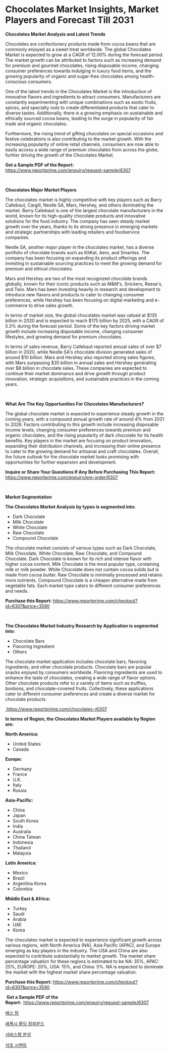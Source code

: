 <p><h1>Chocolates Market Insights, Market Players and Forecast Till 2031</h1></p><p><strong>Chocolates Market Analysis and Latest Trends</strong></p>
<p><p>Chocolates are confectionery products made from cocoa beans that are commonly enjoyed as a sweet treat worldwide. The global Chocolates Market is expected to grow at a CAGR of 12.00% during the forecast period. The market growth can be attributed to factors such as increasing demand for premium and gourmet chocolates, rising disposable income, changing consumer preferences towards indulging in luxury food items, and the growing popularity of organic and sugar-free chocolates among health-conscious consumers.</p><p>One of the latest trends in the Chocolates Market is the introduction of innovative flavors and ingredients to attract consumers. Manufacturers are constantly experimenting with unique combinations such as exotic fruits, spices, and specialty nuts to create differentiated products that cater to diverse tastes. Additionally, there is a growing emphasis on sustainable and ethically sourced cocoa beans, leading to the surge in popularity of fair trade and organic chocolates.</p><p>Furthermore, the rising trend of gifting chocolates on special occasions and festive celebrations is also contributing to the market growth. With the increasing popularity of online retail channels, consumers are now able to easily access a wide range of premium chocolates from across the globe, further driving the growth of the Chocolates Market.</p></p>
<p><strong>Get a Sample PDF of the Report:&nbsp;</strong> <a href="https://www.reportprime.com/enquiry/request-sample/6307">https://www.reportprime.com/enquiry/request-sample/6307</a></p>
<p>&nbsp;</p>
<p><strong>Chocolates Major Market Players</strong></p>
<p><p>The chocolates market is highly competitive with key players such as Barry Callebaut, Cargill, Nestle SA, Mars, Hershey, and others dominating the market. Barry Callebaut is one of the largest chocolate manufacturers in the world, known for its high-quality chocolate products and innovative solutions for the food industry. The company has seen steady market growth over the years, thanks to its strong presence in emerging markets and strategic partnerships with leading retailers and foodservice companies.</p><p>Nestle SA, another major player in the chocolates market, has a diverse portfolio of chocolate brands such as KitKat, Aero, and Smarties. The company has been focusing on expanding its product offerings and investing in sustainable sourcing practices to meet the growing demand for premium and ethical chocolates.</p><p>Mars and Hershey are two of the most recognized chocolate brands globally, known for their iconic products such as M&M's, Snickers, Reese's, and Twix. Mars has been investing heavily in research and development to introduce new flavors and products to cater to changing consumer preferences, while Hershey has been focusing on digital marketing and e-commerce to drive sales growth.</p><p>In terms of market size, the global chocolates market was valued at $135 billion in 2020 and is expected to reach $175 billion by 2025, with a CAGR of 5.3% during the forecast period. Some of the key factors driving market growth include increasing disposable income, changing consumer lifestyles, and growing demand for premium chocolates.</p><p>In terms of sales revenue, Barry Callebaut reported annual sales of over $7 billion in 2020, while Nestle SA's chocolate division generated sales of around $10 billion. Mars and Hershey also reported strong sales figures, with Mars surpassing $35 billion in annual sales and Hershey generating over $8 billion in chocolate sales. These companies are expected to continue their market dominance and drive growth through product innovation, strategic acquisitions, and sustainable practices in the coming years.</p></p>
<p>&nbsp;</p>
<p><strong>What Are The Key Opportunities For Chocolates Manufacturers?</strong></p>
<p><p>The global chocolate market is expected to experience steady growth in the coming years, with a compound annual growth rate of around 4% from 2021 to 2026. Factors contributing to this growth include increasing disposable income levels, changing consumer preferences towards premium and organic chocolates, and the rising popularity of dark chocolate for its health benefits. Key players in the market are focusing on product innovation, expanding their distribution channels, and increasing their online presence to cater to the growing demand for artisanal and craft chocolates. Overall, the future outlook for the chocolate market looks promising with opportunities for further expansion and development.</p></p>
<p><strong>Inquire or Share Your Questions If Any Before Purchasing This Report:</strong> <a href="https://www.reportprime.com/enquiry/pre-order/6307">https://www.reportprime.com/enquiry/pre-order/6307</a></p>
<p>&nbsp;</p>
<p><strong>Market Segmentation</strong></p>
<p><strong>The Chocolates Market Analysis by types is segmented into:</strong></p>
<p><ul><li>Dark Chocolate</li><li>Milk Chocolate</li><li>White Chocolate</li><li>Raw Chocolate</li><li>Compound Chocolate</li></ul></p>
<p><p>The chocolate market consists of various types such as Dark Chocolate, Milk Chocolate, White Chocolate, Raw Chocolate, and Compound Chocolate. Dark Chocolate is known for its rich and intense flavor with higher cocoa content. Milk Chocolate is the most popular type, containing milk or milk powder. White Chocolate does not contain cocoa solids but is made from cocoa butter. Raw Chocolate is minimally processed and retains more nutrients. Compound Chocolate is a cheaper alternative made from vegetable fats. Each market type caters to different consumer preferences and needs.</p></p>
<p><strong>Purchase this Report:&nbsp;</strong><a href="https://www.reportprime.com/checkout?id=6307&price=3590">https://www.reportprime.com/checkout?id=6307&price=3590</a></p>
<p>&nbsp;</p>
<p><strong>The Chocolates Market Industry Research by Application is segmented into:</strong></p>
<p><ul><li>Chocolate Bars</li><li>Flavoring Ingredient</li><li>Others</li></ul></p>
<p><p>The chocolate market application includes chocolate bars, flavoring ingredients, and other chocolate products. Chocolate bars are popular snacks enjoyed by consumers worldwide. Flavoring ingredients are used to enhance the taste of chocolates, creating a wide range of flavor options. Other chocolate products refer to a variety of items such as truffles, bonbons, and chocolate-covered fruits. Collectively, these applications cater to different consumer preferences and create a diverse market for chocolate products.</p></p>
<p><a href="https://www.reportprime.com/chocolates-r6307">&nbsp;https://www.reportprime.com/chocolates-r6307</a></p>
<p><strong>In terms of Region, the Chocolates Market Players available by Region are:</strong></p>
<p>
    <p> <strong> North America: </strong>
        <ul>
            <li>United States</li>
            <li>Canada</li>
        </ul>
        </p> 
    <p> <strong> Europe: </strong>
        <ul>
            <li>Germany</li>
            <li>France</li>
            <li>U.K.</li>
            <li>Italy</li>
            <li>Russia</li>
        </ul>
        </p> 
    <p> <strong> Asia-Pacific: </strong>
        <ul>
            <li>China</li>
            <li>Japan</li>
            <li>South Korea</li>
            <li>India</li>
            <li>Australia</li>
            <li>China Taiwan</li>
            <li>Indonesia</li>
            <li>Thailand</li>
            <li>Malaysia</li>
        </ul>
        </p> 
    <p> <strong> Latin America: </strong>
        <ul>
            <li>Mexico</li>
            <li>Brazil</li>
            <li>Argentina Korea</li>
            <li>Colombia</li>
        </ul>
        </p> 
    <p> <strong> Middle East & Africa: </strong>
        <ul>
            <li>Turkey</li>
            <li>Saudi</li>
            <li>Arabia</li>
            <li>UAE</li>
            <li>Korea</li>
        </ul>
    </p>
    </p>
<p><p>The chocolates market is expected to experience significant growth across various regions, with North America (NA), Asia Pacific (APAC), and Europe emerging as key players in the industry. The USA and China are also expected to contribute substantially to market growth. The market share percentage valuation for these regions is estimated to be NA: 35%, APAC: 25%, EUROPE: 20%, USA: 15%, and China: 5%. NA is expected to dominate the market with the highest market share percentage valuation.</p></p>
<p><strong>Purchase this Report: </strong><a href="https://www.reportprime.com/checkout?id=6307&price=3590">https://www.reportprime.com/checkout?id=6307&price=3590</a></p>
<p>&nbsp;<strong>Get a Sample PDF of the Report:&nbsp;&nbsp;</strong><a href="https://www.reportprime.com/enquiry/request-sample/6307">https://www.reportprime.com/enquiry/request-sample/6307</a></p>
<p><strong></strong></p>
<p><p><a href="https://github.com/WilburKihn5676/Market-Research-Report-List-1/blob/main/549787017201.md">배스 밤</a></p><p><a href="https://github.com/wallacBahrtyinger567686/Market-Research-Report-List-1/blob/main/441201017202.md">에폭시 몰딩 컴파운드</a></p><p><a href="https://medium.com/@dewayneber2023/%EB%B6%84%EC%84%9D-%EC%84%9C%EB%B9%84%EC%8A%A4-%EC%8B%9C%EC%9E%A5%EC%9D%80-%EC%8B%9C%EC%9E%A5-%EC%A0%90%EC%9C%A0%EC%9C%A8-%EC%8B%9C%EC%9E%A5-%ED%8A%B8%EB%A0%8C%EB%93%9C-%EB%B0%8F-%EC%8B%9C%EC%9E%A5-%EC%84%B1%EC%9E%A5%EC%97%90-%EB%8C%80%ED%95%9C-%EC%A0%95%EB%B3%B4%EB%A5%BC-%EC%A0%9C%EA%B3%B5%ED%95%A9%EB%8B%88%EB%8B%A4-ff2b576245a2">서비스형 분석</a></p><p><a href="https://medium.com/@leatharoan20231/%EC%84%B8%EB%A9%98%ED%8A%B8-%EC%8B%9C%EC%9E%A5-%EA%B7%9C%EB%AA%A8-%EC%8B%9C%EC%9E%A5-%EC%A0%84%EB%A7%9D-%EB%B0%8F-%EC%8B%9C%EC%9E%A5-%EC%98%88%EC%B8%A1-2024%EB%85%84%EB%B6%80%ED%84%B0-2031%EB%85%84%EA%B9%8C%EC%A7%80-771864bcc32e">석조 시멘트</a></p></p>
